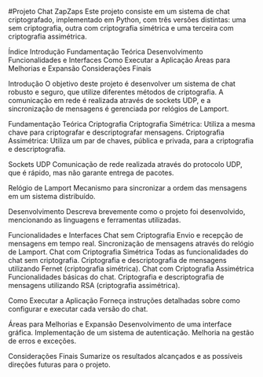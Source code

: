 #Projeto Chat ZapZaps
Este projeto consiste em um sistema de chat criptografado, implementado em Python, com três versões distintas: uma sem criptografia, outra com criptografia simétrica e uma terceira com criptografia assimétrica.

Índice
Introdução
Fundamentação Teórica
Desenvolvimento
Funcionalidades e Interfaces
Como Executar a Aplicação
Áreas para Melhorias e Expansão
Considerações Finais

Introdução
O objetivo deste projeto é desenvolver um sistema de chat robusto e seguro, que utilize diferentes métodos de criptografia. A comunicação em rede é realizada através de sockets UDP, e a sincronização de mensagens é gerenciada por relógios de Lamport.

Fundamentação Teórica
Criptografia
Criptografia Simétrica: Utiliza a mesma chave para criptografar e descriptografar mensagens.
Criptografia Assimétrica: Utiliza um par de chaves, pública e privada, para a criptografia e descriptografia.

Sockets UDP
Comunicação de rede realizada através do protocolo UDP, que é rápido, mas não garante entrega de pacotes.

Relógio de Lamport
Mecanismo para sincronizar a ordem das mensagens em um sistema distribuído.

Desenvolvimento
Descreva brevemente como o projeto foi desenvolvido, mencionando as linguagens e ferramentas utilizadas.

Funcionalidades e Interfaces
Chat sem Criptografia
Envio e recepção de mensagens em tempo real.
Sincronização de mensagens através do relógio de Lamport.
Chat com Criptografia Simétrica
Todas as funcionalidades do chat sem criptografia.
Criptografia e descriptografia de mensagens utilizando Fernet (criptografia simétrica).
Chat com Criptografia Assimétrica
Funcionalidades básicas do chat.
Criptografia e descriptografia de mensagens utilizando RSA (criptografia assimétrica).

Como Executar a Aplicação
Forneça instruções detalhadas sobre como configurar e executar cada versão do chat.

Áreas para Melhorias e Expansão
Desenvolvimento de uma interface gráfica.
Implementação de um sistema de autenticação.
Melhoria na gestão de erros e exceções.

Considerações Finais
Sumarize os resultados alcançados e as possíveis direções futuras para o projeto.
